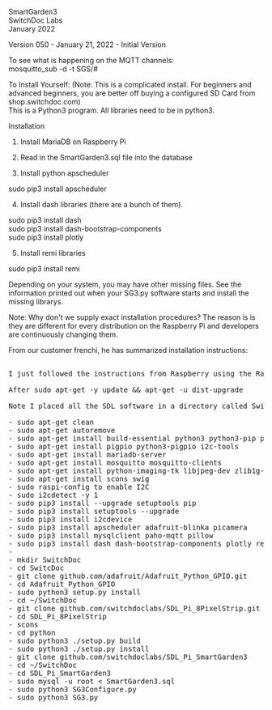 SmartGarden3<BR>
SwitchDoc Labs<BR>
January 2022<BR>

Version 050 - January 21, 2022 - Initial Version<BR>

To see what is happening on the MQTT channels:<BR>
mosquitto_sub -d -t SGS/#

To Install Yourself: (Note:  This is a complicated install.   For beginners and advanced beginners, you are better off buying a configured SD Card from shop.switchdoc.com)<BR>
This is a Python3 program.  All libraries need to be in python3.<BR>


Installation

1) Install MariaDB on Raspberry Pi

2) Read in the SmartGarden3.sql file into the database

3) Install python apscheduler<BR>

 sudo pip3 install apscheduler

4) Install dash libraries (there are a bunch of them).

sudo pip3 install dash<BR>
sudo pip3 install dash-bootstrap-components<BR>
sudo pip3 install plotly<BR>

5) Install remi libraries<BR>

sudo pip3 install remi<BR>


Depending on your system, you may have other missing files.   See the information printed out when your SG3.py software starts and install the missing librarys.
<BR>

Note: Why don't we supply exact installation procedures?  The reason is is they are different for every distribution on the Raspberry Pi and developers are continuously changing them.  

From our customer frenchi, he has summarized installation instructions:

<pre>

I just followed the instructions from Raspberry using the Raspberry Pi imager App -- it reformats the SD Card which simply allow the Pi4 to reload its boot sw.

After sudo apt-get -y update && apt-get -u dist-upgrade

Note I placed all the SDL software in a directory called SwitchDoc :-)

- sudo apt-get clean
- sudo apt-get autoremove
- sudo apt-get install build-essential python3 python3-pip python3-dev python3-smbus git python3-apscheduler
- sudo apt-get install pigpio python3-pigpio i2c-tools
- sudo apt-get install mariadb-server
- sudo apt-get install mosquitto mosquitto-clients
- sudo apt-get install python-imaging-tk libjpeg-dev zlib1g-dev libfreetype6-dev liblcms1-dev libopenjp2-7 libtiff5sudo mysql_secure_installation
- sudo apt-get install scons swig
- sudo raspi-config to enable I2C
- sudo i2cdetect -y 1
- sudo pip3 install --upgrade setuptools pip
- sudo pip3 install setuptools --upgrade
- sudo pip3 install i2cdevice
- sudo pip3 install apscheduler adafruit-blinka picamera
- sudo pip3 install mysqlclient paho-mqtt pillow
- sudo pip3 install dash dash-bootstrap-components plotly remi pandas dash_daq
-
- mkdir SwitchDoc
- cd SwitcDoc
- git clone github.com/adafruit/Adafruit_Python_GPIO.git
- cd Adafruit_Python_GPIO
- sudo python3 setup.py install
- cd ~/SwitchDoc
- git clone github.com/switchdoclabs/SDL_Pi_8PixelStrip.git
- cd SDL_Pi_8PixelStrip
- scons
- cd python
- sudo python3 ./setup.py build
- sudo python3 ./setup.py install
- git clone github.com/switchdoclabs/SDL_Pi_SmartGarden3
- cd ~/SwitchDoc
- cd SDL_Pi_SmartGarden3
- sudo mysql -u root < SmartGarden3.sql
- sudo python3 SG3Configure.py
- sudo python3 SG3.py

</pre>


